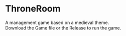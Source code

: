 # ThroneRoom
A management game based on a medieval theme.\
Download the Game file or the Release to run the game.
